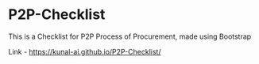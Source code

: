 # P2P-Checklist
This is a Checklist for P2P Process of Procurement, made using Bootstrap

Link - https://kunal-ai.github.io/P2P-Checklist/
